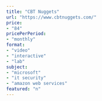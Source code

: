 ```yaml
---
title: "CBT Nuggets"
url: "https://www.cbtnuggets.com/"
price: 
- "84"
pricePerPeriod: 
- "monthly"
format: 
- "video"
- "interactive"
- "lab"
subject: 
- "microsoft"
- "it security"
- "amazon web services"
featured: "n"
---
```

